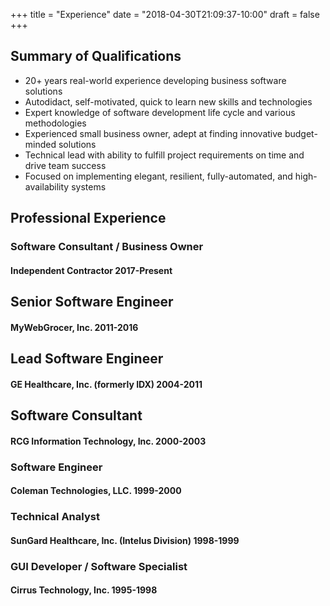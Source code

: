 +++
title = "Experience"
date = "2018-04-30T21:09:37-10:00"
draft = false
+++


## Summary of Qualifications
<p class="mb-5"></p>

<ul class="fa-ul">
  <li class="pb-5"><i class="fa-li fas fa-check text-custom-highlight"></i>20+ years real-world experience developing business software solutions</li>

  <li class="pb-5"><i class="fa-li fas fa-check text-custom-highlight"></i>Autodidact, self-motivated, quick to learn new skills and technologies</li>

  <li class="pb-5"><i class="fa-li fas fa-check text-custom-highlight"></i>Expert knowledge of software development life cycle and various methodologies</li>

  <li class="pb-5"><i class="fa-li fas fa-check text-custom-highlight"></i>Experienced small business owner, adept at finding innovative budget-minded solutions</li>

  <li class="pb-5"><i class="fa-li fas fa-check text-custom-highlight"></i>Technical lead with ability to fulfill project requirements on time and drive team success</li>

  <li class="pb-5"><i class="fa-li fas fa-check text-custom-highlight"></i>Focused on implementing elegant, resilient, fully-automated, and high-availability systems</li>
</ul>

<p class="mb-5"></p>

## Professional Experience
<p class="mb-5"></p>

### Software Consultant / Business Owner
#### Independent Contractor 2017-Present
<p class="mb-5"></p>

## Senior Software Engineer
#### MyWebGrocer, Inc. 2011-2016
<p class="mb-5"></p>

## Lead Software Engineer
#### GE Healthcare, Inc. (formerly IDX) 2004-2011
<p class="mb-5"></p>

## Software Consultant
#### RCG Information Technology, Inc. 2000-2003
<p class="mb-5"></p>

### Software Engineer
#### Coleman Technologies, LLC. 1999-2000
<p class="mb-5"></p>

### Technical Analyst
#### SunGard Healthcare, Inc. (Intelus Division) 1998-1999
<p class="mb-5"></p>

### GUI Developer / Software Specialist
#### Cirrus Technology, Inc. 1995-1998
<p class="mb-5"></p>
